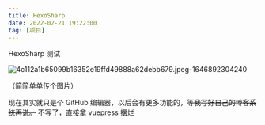 ```yaml
---
title: HexoSharp
date: 2022-02-21 19:22:00
tag: [项目]
---
```

HexoSharp 测试

<!--more-->

![4c112a1b65099b16352e19ffd49888a62debb679.jpeg-1646892304240](https://hsp.penclub.club/api/gh/https://raw.githubusercontent.com/lixiang810/fk-gfw/master/hsp/4c112a1b65099b16352e19ffd49888a62debb679.jpeg-1646892304240)

（简简单单传个图片）

现在其实就只是个 GitHub 编辑器，以后会有更多功能的，~~等我写好自己的博客系统再说。~~ 不写了，直接拿 vuepress 摆烂
